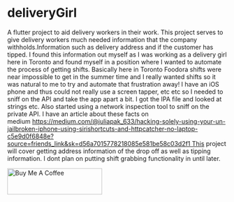 # deliveryGirl
A flutter project to aid delivery workers in their work. This project serves to give delivery workers much needed information that the company withholds.Information such as delivery address and if the customer has tipped. I found this information out myself as I was working as a delivery girl here in Toronto and found myself in a position where I wanted to automate the process of getting shifts. Basically here in Toronto Foodora shifts were near impossible to get in the summer time and I really wanted shifts so it was natural to me to try and automate that frustration away! I have an iOS phone and thus could not really use a screen tapper, etc etc so I needed to sniff on the API and take the app apart a bit. I got the IPA file and looked at strings etc. Also started using a network inspection tool to sniff on the private API. I have an article about these facts on medium https://medium.com/@juliapak_633/hacking-solely-using-your-un-jailbroken-iphone-using-sirishortcuts-and-httpcatcher-no-laptop-c5e9d0f6848e?source=friends_link&sk=d56a7015778218085e581be58c03d2f1 This project will cover getting address information of the drop off as well as tipping information. I dont plan on putting shift grabbing functionality in until later.


<a href="https://www.buymeacoffee.com/iNeedHelpX" target="_blank"><img src="https://cdn.buymeacoffee.com/buttons/v2/arial-yellow.png" alt="Buy Me A Coffee" style="height: 60px !important;width: 217px !important;" ></a>

